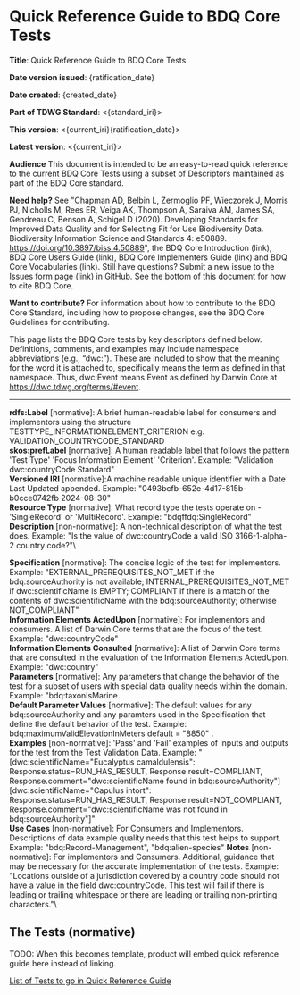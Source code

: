 # Quick Reference Guide to BDQ Core Tests

**Title**: Quick Reference Guide to BDQ Core Tests

**Date version issued**: {ratification_date}

**Date created**: {created_date}

**Part of TDWG Standard**: <{standard_iri}>

**This version**: <{current_iri}{ratification_date}>

**Latest version**: <{current_iri}>

**Audience** This document is intended to be an easy-to-read quick reference to the current BDQ Core Tests using a subset of Descriptors maintained as part of the BDQ Core standard.

**Need help?** See "Chapman AD, Belbin L, Zermoglio PF, Wieczorek J, Morris PJ, Nicholls M, Rees ER, Veiga AK, Thompson A, Saraiva AM, James SA, Gendreau C, Benson A, Schigel D (2020). Developing Standards for Improved Data Quality and for Selecting Fit for Use Biodiversity Data. Biodiversity Information Science and Standards 4: e50889. https://doi.org/10.3897/biss.4.50889", the BDQ Core Introduction (link), BDQ Core Users Guide (link), BDQ Core Implementers Guide (link) and BDQ Core Vocabularies (link). Still have questions? Submit a new issue to the Issues form page (link) in GitHub. See the bottom of this document for how to cite BDQ Core.

**Want to contribute?** For information about how to contribute to the BDQ Core Standard, including how to propose changes, see the BDQ Core Guidelines for contributing.

This page lists the BDQ Core tests by key descriptors defined below. Definitions, comments, and examples may include namespace abbreviations (e.g., “dwc:”). These are included to show that the meaning for the word it is attached to, specifically means the term as defined in that namespace. Thus, dwc:Event means Event as defined by Darwin Core at https://dwc.tdwg.org/terms/#event.

---

**rdfs:Label** [normative]: A brief human-readable label for consumers and implementors using the structure TESTTYPE_INFORMATIONELEMENT_CRITERION e.g. VALIDATION_COUNTRYCODE_STANDARD\
**skos:prefLabel** [normative]: A human readable label that follows the pattern 'Test Type' 'Focus Information Element' 'Criterion'. Example: "Validation dwc:countryCode Standard"\
**Versioned IRI** [normative]:A machine readable unique identifier with a Date Last Updated appended. Example: "0493bcfb-652e-4d17-815b-b0cce0742fb 2024-08-30"\
**Resource Type** [normative]: What record type the tests operate on - 'SingleRecord' or 'MultiRecord'. Example: "bdqffdq:SingleRecord"\
**Description** [non-normative]: A non-technical description of what the test does. Example: "Is the value of dwc:countryCode a valid ISO 3166-1-alpha-2 country code?"\
<!--- Darwin Core Class isn't present in the RDF, part of rationale management, not terms --->
<!--- **Information Element Class** [non-normative]: The focus Darwin Core Class. Example: "dwc:Location"\--->
**Specification** [normative]: The concise logic of the test for implementors. Example: "EXTERNAL_PREREQUISITES_NOT_MET if the bdq:sourceAuthority is not available; INTERNAL_PREREQUISITES_NOT_MET if dwc:scientificName is EMPTY; COMPLIANT if there is a match of the contents of dwc:scientificName with the bdq:sourceAuthority; otherwise NOT_COMPLIANT"\
**Information Elements ActedUpon** [normative]: For implementors and consumers. A list of Darwin Core terms that are the focus of the test. Example: "dwc:countryCode"\
**Information Elements Consulted** [normative]: A list of Darwin Core terms that are consulted in the evaluation of the Information Elements ActedUpon. Example: "dwc:country"\
**Parameters** [normative]: Any parameters that change the behavior of the test for a subset of users with special data quality needs within the domain. Example: "bdq:taxonIsMarine.\
**Default Parameter Values** [normative]: The default values for any bdq:sourceAuthority and any paramters used in the Specification that define the default behavior of the test. Example: bdq:maximumValidElevationInMeters default = "8850" .\
**Examples** [non-normative]: 'Pass' and 'Fail' examples of inputs and outputs for the test from the Test Validation Data. Example: "[dwc:scientificName="Eucalyptus camaldulensis": Response.status=RUN_HAS_RESULT, Response.result=COMPLIANT, Response.comment="dwc:scientificName found in bdq:sourceAuthority"]
[dwc:scientificName="Capulus intort": Response.status=RUN_HAS_RESULT, Response.result=NOT_COMPLIANT, Response.comment="dwc:scientificName was not found in bdq:sourceAuthority"]"\
**Use Cases** [non-normative]: For Consumers and Implementors. Descriptions of data example quality needs that this test helps to support. Example: "bdq:Record-Management", "bdq:alien-species"
**Notes** [non-normative]: For implementors and Consumers. Additional, guidance that may be necessary for the accurate implementation of the tests. Example: "Locations outside of a jurisdiction covered by a country code should not have a value in the field dwc:countryCode. This test will fail if there is leading or trailing whitespace or there are leading or trailing non-printing characters."\

## The Tests (normative)

TODO: When this becomes template, product will embed quick reference guide here instead of linking.

[List of Tests to go in Quick Reference Guide](https://github.com/tdwg/bdq/blob/master/tg2/core/generation/docs/core_tests_quick_reference.md)
